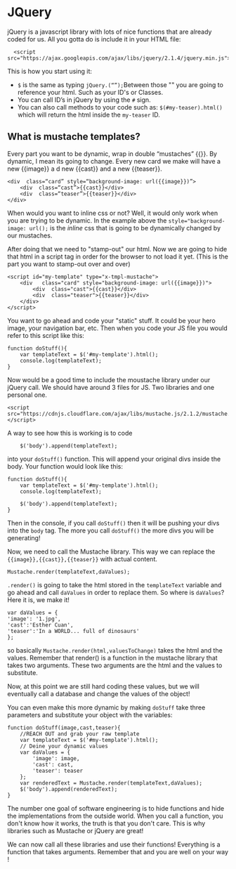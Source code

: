 # JQuery 
jQuery is a javascript library with lots of nice functions that are already coded for us. All you gotta do is include it in your HTML file: 

	  <script src="https://ajax.googleapis.com/ajax/libs/jquery/2.1.4/jquery.min.js">

This is how you start using it: 

- `$` is the same as typing `jQuery.(“”);`Between those "" you are going to reference your html. Such as your ID's or Classes. 
- You can call ID’s in jQuery by using the `#` sign. 
- You can also call methods to your code such as: `$(#my-teaser).html()` which will return the html inside the `my-teaser` ID. 

## What is mustache templates? 

Every part you want to be dynamic, wrap in double “mustaches” {{}}. By dynamic, I mean its going to change. Every new card we make will have a new {{image}} a d new {{cast}} and a new {{teaser}}.

	<div  class=“card” style=“background-image: url({{image}})”>
	    <div  class=“cast”>{{cast}}</div>
	    <div  class=“teaser”>{{teaser}}</div>
	</div> 

When would you want to inline css or not? 
Well, it would only work when you are trying to be dynamic. In the example above the `style="background-image: url();` is the *inline* css that is going to be dynamically changed by our mustaches. 


After doing that we need to "stamp-out" our html. Now we are going to hide that html in a script tag in order for the browser to not load it yet. (This is the part you want to stamp-out over and over)

	<script id="my-template" type="x-tmpl-mustache">
		<div   class="card" style="background-image: url({{image}})">
		    <div  class="cast">{{cast}}</div>
		    <div  class="teaser">{{teaser}}</div>
		</div> 
	</script>

You want to go ahead and code your "static" stuff. It could be your hero image, your navigation bar, etc. Then when you code your JS file you would refer to this script like this: 

	function doStuff(){
		var templateText = $('#my-template').html();
		console.log(templateText);
	}



Now would be a good time to include the moustache library under our jQuery call. We should have around 3 files for JS. Two libraries and one personal one. 

	<script src="https://cdnjs.cloudflare.com/ajax/libs/mustache.js/2.1.2/mustache.min.js"></script>


A way to see how this is working is to code 
		
		$('body').append(templateText);

into your `doStuff()` function. This will append your original divs inside the body. Your function would look like this: 

	
	function doStuff(){
		var templateText = $('#my-template').html();
		console.log(templateText);

		$('body').append(templateText);
	}

Then in the console, if you call `doStuff()` then it will be pushing your divs into the `body` tag. The more you call `doStuff()` the more divs you will be generating! 

Now, we need to call the Mustache library. This way we can replace the `{{image}},{{cast}},{{teaser}}` with actual content. 

	
	Mustache.render(templateText,daValues);

`.render()` is going to take the html stored in the `templateText` variable and go ahead and call `daValues` in order to replace them. So where is `daValues`? Here it is, we make it! 

	var daValues = {
	'image': '1.jpg',
	'cast':'Esther Cuan',
	'teaser':'In a WORLD... full of dinosaurs'
	};


so basically `Mustache.render(html,valuesToChange)` takes the html and the values. Remember that render() is a function in the mustache library that takes two arguments. These two arguments are the html and the values to substitute. 


Now, at this point we are still hard coding these values, but we will eventually call a database and change the values of the object! 

You can even make this more dynamic by making `doStuff` take three parameters and substitute your object with the variables: 




	function doStuff(image,cast,teaser){
		//REACH OUT and grab your raw template
		var templateText = $('#my-template').html();
		// Deine your dynamic values
		var daValues = {
			'image': image,
			'cast': cast,
			'teaser': teaser
		};
		var renderedText = Mustache.render(templateText,daValues);
		$('body').append(renderedText);
	}


	

The number one goal of software engineering is to hide functions and hide the implementations from the outside world. When you call a function, you don't know how it works, the truth is that you don't care. This is why libraries such as Mustache or jQuery are great! 

We can now call all these libraries and use their functions! Everything is a function that takes arguments. Remember that and you are well on your way ! 





